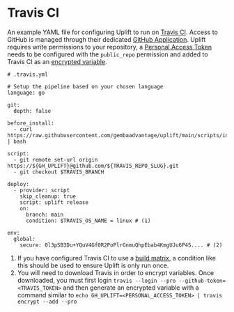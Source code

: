 # Travis CI

An example YAML file for configuring Uplift to run on [Travis CI](https://www.travis-ci.com/). Access to GitHub is managed through their dedicated [GitHub Application](https://docs.travis-ci.com/user/tutorial/#to-get-started-with-travis-ci-using-github). Uplift requires write permissions to your repository, a [Personal Access Token](https://docs.github.com/en/authentication/keeping-your-account-and-data-secure/creating-a-personal-access-token) needs to be configured with the `public_repo` permission and added to Travis CI as an [encrypted variable](https://docs.travis-ci.com/user/environment-variables/#defining-encrypted-variables-in-travisyml).

```{ .yaml .annotate linenums="1" }
# .travis.yml

# Setup the pipeline based on your chosen language
language: go

git:
  depth: false

before_install:
  - curl https://raw.githubusercontent.com/gembaadvantage/uplift/main/scripts/install | bash

script:
  - git remote set-url origin https://${GH_UPLIFT}@github.com/${TRAVIS_REPO_SLUG}.git
  - git checkout $TRAVIS_BRANCH

deploy:
  - provider: script
    skip_cleanup: true
    script: uplift release
    on:
      branch: main
      condition: $TRAVIS_OS_NAME = linux # (1)

env:
  global:
    secure: 0l3pSB3Du+YQuV4Gf0R2PoPlrGnmuQhpEbab4KmgUJu6P4S.... # (2)
```

1. If you have configured Travis CI to use a [build matrix](https://docs.travis-ci.com/user/build-matrix/), a condition like this should be used to ensure Uplift is only run once.
2. You will need to download Travis in order to encrypt variables. Once downloaded, you must first login `travis --login --pro --github-token=<TRAVIS_TOKEN>` and then generate an encrypted variable with a command similar to `echo GH_UPLIFT=<PERSONAL_ACCESS_TOKEN> | travis encrypt --add --pro`
